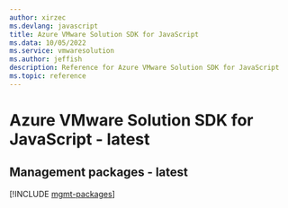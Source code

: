 ```yaml
---
author: xirzec
ms.devlang: javascript
title: Azure VMware Solution SDK for JavaScript
ms.data: 10/05/2022
ms.service: vmwaresolution
ms.author: jeffish
description: Reference for Azure VMware Solution SDK for JavaScript
ms.topic: reference
---
```

# Azure VMware Solution SDK for JavaScript - latest

## Management packages - latest
[!INCLUDE [mgmt-packages](vmware-solution-mgmt-index.md)]